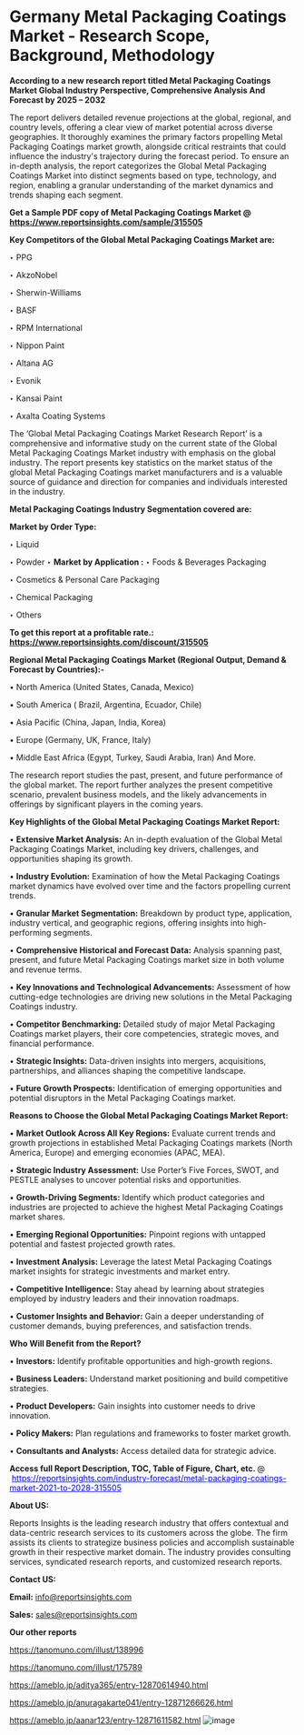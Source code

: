 # Germany Metal Packaging Coatings Market - Research Scope, Background, Methodology

<strong>According to a new research report titled Metal Packaging Coatings Market Global Industry Perspective, Comprehensive Analysis And Forecast by 2025 – 2032</strong>

The report delivers detailed revenue projections at the global, regional, and country levels, offering a clear view of market potential across diverse geographies. It thoroughly examines the primary factors propelling Metal Packaging Coatings market growth, alongside critical restraints that could influence the industry's trajectory during the forecast period. To ensure an in-depth analysis, the report categorizes the Global Metal Packaging Coatings Market into distinct segments based on type, technology, and region, enabling a granular understanding of the market dynamics and trends shaping each segment.

<strong>Get a Sample PDF copy of Metal Packaging Coatings Market </strong><strong>@<a href=https://www.reportsinsights.com/sample/315505 style=color:#0000ff;> https://www.reportsinsights.com/sample/315505</a></strong></font>

<strong>Key Competitors of the Global Metal Packaging Coatings Market are:</strong>

‣ PPG

‣ AkzoNobel

‣ Sherwin-Williams

‣ BASF

‣ RPM International

‣ Nippon Paint

‣ Altana AG

‣ Evonik

‣ Kansai Paint

‣ Axalta Coating Systems

The ‘Global Metal Packaging Coatings Market Research Report’ is a comprehensive and informative study on the current state of the Global Metal Packaging Coatings Market industry with emphasis on the global industry. The report presents key statistics on the market status of the global Metal Packaging Coatings market manufacturers and is a valuable source of guidance and direction for companies and individuals interested in the industry.

<strong>Metal Packaging Coatings Industry Segmentation covered are:</strong>

<strong>Market by Order Type: </strong>

‣ Liquid

‣ Powder
‣ 
<strong>Market by Application :</strong>
‣ Foods & Beverages Packaging

‣ Cosmetics & Personal Care Packaging

‣ Chemical Packaging

‣ Others

<strong>To get this report at a profitable rate.: <a href=https://www.reportsinsights.com/discount/315505 style=color:#0000ff;>https://www.reportsinsights.com/discount/315505</a></strong></font>

<strong>Regional Metal Packaging Coatings Market (Regional Output, Demand &amp; Forecast by Countries):-</strong>

• North America (United States, Canada, Mexico)

• South America ( Brazil, Argentina, Ecuador, Chile)

• Asia Pacific (China, Japan, India, Korea)

• Europe (Germany, UK, France, Italy)

• Middle East Africa (Egypt, Turkey, Saudi Arabia, Iran) And More.

The research report studies the past, present, and future performance of the global market. The report further analyzes the present competitive scenario, prevalent business models, and the likely advancements in offerings by significant players in the coming years.

<strong>Key Highlights of the Global Metal Packaging Coatings Market Report:</strong>

• <strong>Extensive Market Analysis:</strong> An in-depth evaluation of the Global Metal Packaging Coatings Market, including key drivers, challenges, and opportunities shaping its growth.

• <strong>Industry Evolution:</strong> Examination of how the Metal Packaging Coatings market dynamics have evolved over time and the factors propelling current trends.

• <strong>Granular Market Segmentation:</strong> Breakdown by product type, application, industry vertical, and geographic regions, offering insights into high-performing segments.

• <strong>Comprehensive Historical and Forecast Data:</strong> Analysis spanning past, present, and future Metal Packaging Coatings market size in both volume and revenue terms.

• <strong>Key Innovations and Technological Advancements:</strong> Assessment of how cutting-edge technologies are driving new solutions in the Metal Packaging Coatings industry.

• <strong>Competitor Benchmarking:</strong> Detailed study of major Metal Packaging Coatings market players, their core competencies, strategic moves, and financial performance.

• <strong>Strategic Insights:</strong> Data-driven insights into mergers, acquisitions, partnerships, and alliances shaping the competitive landscape.

• <strong>Future Growth Prospects:</strong> Identification of emerging opportunities and potential disruptors in the Metal Packaging Coatings market.

<strong>Reasons to Choose the Global Metal Packaging Coatings Market Report:</strong>

• <strong>Market Outlook Across All Key Regions:</strong> Evaluate current trends and growth projections in established Metal Packaging Coatings markets (North America, Europe) and emerging economies (APAC, MEA).

• <strong>Strategic Industry Assessment:</strong> Use Porter’s Five Forces, SWOT, and PESTLE analyses to uncover potential risks and opportunities.

• <strong>Growth-Driving Segments:</strong> Identify which product categories and industries are projected to achieve the highest Metal Packaging Coatings market shares.

• <strong>Emerging Regional Opportunities:</strong> Pinpoint regions with untapped potential and fastest projected growth rates.

• <strong>Investment Analysis:</strong> Leverage the latest Metal Packaging Coatings market insights for strategic investments and market entry.

• <strong>Competitive Intelligence:</strong> Stay ahead by learning about strategies employed by industry leaders and their innovation roadmaps.

• <strong>Customer Insights and Behavior:</strong> Gain a deeper understanding of customer demands, buying preferences, and satisfaction trends.

<strong>Who Will Benefit from the Report?</strong>

• <strong>Investors:</strong> Identify profitable opportunities and high-growth regions.

• <strong>Business Leaders:</strong> Understand market positioning and build competitive strategies.

• <strong>Product Developers:</strong> Gain insights into customer needs to drive innovation.

• <strong>Policy Makers:</strong> Plan regulations and frameworks to foster market growth.

• <strong>Consultants and Analysts:</strong> Access detailed data for strategic advice.
</ul>
<strong>Access full Report Description, TOC, Table of Figure, Chart, etc. </strong>@  <a href=https://reportsinsights.com/industry-forecast/metal-packaging-coatings-market-2021-to-2028-315505 style=color:#0000ff;>https://reportsinsights.com/industry-forecast/metal-packaging-coatings-market-2021-to-2028-315505</a></font>

<strong><strong>About US</strong>:</strong>

Reports Insights is the leading research industry that offers contextual and data-centric research services to its customers across the globe. The firm assists its clients to strategize business policies and accomplish sustainable growth in their respective market domain. The industry provides consulting services, syndicated research reports, and customized research reports.

<strong>Contact US:</strong>

<p class=""""><b>Email:</b> <a href=mailto:info@reportsinsights.com>info@reportsinsights.com</a></p>
<p class=""""><b>Sales:</b> <a href=mailto:sales@reportsinsights.com>sales@reportsinsights.com</a></p>

<strong>Our other reports</strong>

<a href=https://tanomuno.com/illust/138996>https://tanomuno.com/illust/138996</a>

<a href=https://tanomuno.com/illust/175789>https://tanomuno.com/illust/175789</a>

<a href=https://ameblo.jp/aditya365/entry-12870614940.html>https://ameblo.jp/aditya365/entry-12870614940.html</a>

<a href=https://ameblo.jp/anuragakarte041/entry-12871266626.html>https://ameblo.jp/anuragakarte041/entry-12871266626.html</a>

<a href=https://ameblo.jp/aanar123/entry-12871611582.html>https://ameblo.jp/aanar123/entry-12871611582.html</a>
![image](https://github.com/user-attachments/assets/ae1b4f4e-e046-47be-bea3-511b1fbf655e)
